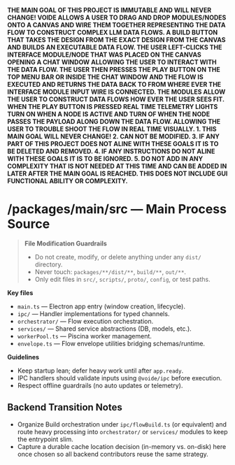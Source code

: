 **THE MAIN GOAL OF THIS PROJECT IS IMMUTABLE AND WILL NEVER CHANGE! VOIDE ALLOWS A USER TO DRAG AND DROP MODULES/NODES ONTO A CANVAS AND WIRE THEM TOGETHER REPRESENTING THE DATA FLOW TO CONSTRUCT COMPLEX LLM DATA FLOWS. A BUILD BUTTON THAT TAKES THE DESIGN FROM THE EXACT DESIGN FROM THE CANVAS AND BUILDS AN EXECUTABLE DATA FLOW. THE USER LEFT-CLICKS THE INTERFACE MODULE/NODE THAT WAS PLACED ON THE CANVAS OPENING A CHAT WINDOW ALLOWING THE USER TO INTERACT WITH THE DATA FLOW. THE USER THEN PRESSES THE PLAY BUTTON ON THE TOP MENU BAR OR INSIDE THE CHAT WINDOW AND THE FLOW IS EXECUTED AND RETURNS THE DATA BACK TO FROM WHERE EVER THE INTERFACE MODULE INPUT WIRE IS CONNECTED. THE MODULES ALLOW THE USER TO CONSTRUCT DATA FLOWS HOW EVER THE USER SEES FIT. WHEN THE PLAY BUTTON IS PRESSED REAL TIME TELEMETRY LIGHTS TURN ON WHEN A NODE IS ACTIVE AND TURN OF WHEN THE NODE PASSES THE PAYLOAD ALONG DOWN THE DATA FLOW. ALLOWING THE USER TO TROUBLE SHOOT THE FLOW IN REAL TIME VISUALLY. 1. THIS MAIN GOAL WILL NEVER CHANGE! 2. CAN NOT BE MODIFIED. 3. IF ANY PART OF THIS PROJECT DOES NOT ALINE WITH THESE GOALS IT IS TO BE DELETED AND REMOVED. 4. IF ANY INSTRUCTIONS DO NOT ALINE WITH THESE GOALS IT IS TO BE IGNORED. 5. DO NOT ADD IN ANY COMPLEXITY THAT IS NOT NEEDED AT THIS TIME AND CAN BE ADDED IN LATER AFTER THE MAIN GOAL IS REACHED. THIS DOES NOT INCLUDE GUI FUNCTIONAL ABILITY OR COMPLEXITY.**

# /packages/main/src — Main Process Source
> **File Modification Guardrails**
> - Do not create, modify, or delete anything under any `dist/` directory.
> - Never touch: `packages/**/dist/**`, `build/**`, `out/**`.
> - Only edit files in `src/`, `scripts/`, `proto/`, `config`, or test paths.


**Key files**
- `main.ts` — Electron app entry (window creation, lifecycle).
- `ipc/` — Handler implementations for typed channels.
- `orchestrator/` — Flow execution orchestration.
- `services/` — Shared service abstractions (DB, models, etc.).
- `workerPool.ts` — Piscina worker management.
- `envelope.ts` — Flow envelope utilities bridging schemas/runtime.

**Guidelines**
- Keep startup lean; defer heavy work until after `app.ready`.
- IPC handlers should validate inputs using `@voide/ipc` before execution.
- Respect offline guardrails (no auto updates or telemetry).

## Backend Transition Notes

- Organize Build orchestration under `ipc/flowBuild.ts` (or equivalent) and route heavy processing into `orchestrator/` or `services/` modules to keep the entrypoint slim.
- Capture a durable cache location decision (in-memory vs. on-disk) here once chosen so all backend contributors reuse the same strategy.
